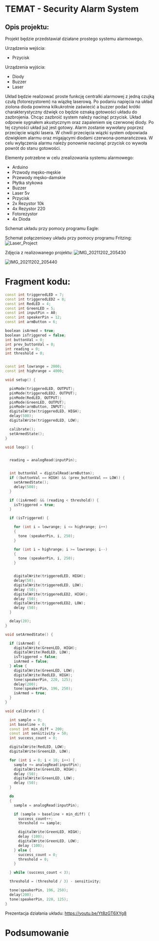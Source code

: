 # TEMAT - Security Alarm System

## Opis projektu:
Projekt będzie przedstawiał działane prostego systemu alarmowego. 

Urządzenia wejścia:
- Przycisk

Urządzenia wyjścia:
- Diody 
- Buzzer
- Laser

Układ będzie realizować proste funkcję centralki alarmowej z jedną czujką czułą (fotorezystorem) na wiązkę laserową. Po podaniu napięcia na układ ziolona dioda powinna kilkukrotnie zaświecić a buzzer podać krótki charakterystyczny dźwięk co będzie oznaką gotowości układu do zazbrojenia. Chcąc zazbroić system należy nacinąć przycisk. Układ odpowie sygnałem akustycznym oraz zapaleniem się czerwonej diody. Po tej czyności układ już jest gotowy. Alarm zostanie wywołany poprzez przecięcie wiązki lasera. W chwili przecięcia wiązki system odpowiada dzwiękiem alarmu oraz migającymi diodami czerwona-pomarańczowa. W celu wyłączenia alarmu należy ponownie nacisnąć przycisk co wywoła powrót do stanu gotowości. 

Elementy potrzebne w celu zrealizowania systemu alarmowego:
- Arduino
- Przwody męsko-męskie
- Przewody męsko-damskie
- Płytka stykowa
- Buzzer
- Laser 5v
- Przycisk
- 2x Rezystor 10k
- 4x Rezystor 220
- Fotorezystor
- 4x Dioda

Schemat układu przy pomocy programu Eagle:

Schemat połączeniowy układu przy pomocy programu Fritzing:
![Laser_Project](https://user-images.githubusercontent.com/92359546/144492375-999c27a2-7f95-49d2-abbf-4a353e71c6eb.png)

Zdjęcia z realizowanego projektu:
![IMG_20211202_205430](https://user-images.githubusercontent.com/92359546/144495005-29b9f9c1-7e35-4b26-97a8-81a57a0df433.jpg)

![IMG_20211202_205440](https://user-images.githubusercontent.com/92359546/144495042-3aeb320b-23fd-4f68-bd41-92ec28f34e4a.jpg)



# Fragment kodu:

```cpp
const int triggeredLED = 7;
const int triggeredLED2 = 8;
const int RedLED = 4;
const int GreenLED = 5;
const int inputPin = A0;
const int speakerPin = 12;
const int armButton = 6;

boolean isArmed = true;
boolean isTriggered = false;
int buttonVal = 0;
int prev_buttonVal = 0;
int reading = 0;
int threshold = 0;


const int lowrange = 2000;
const int highrange = 4000;

void setup() {

  pinMode(triggeredLED, OUTPUT);
  pinMode(triggeredLED2, OUTPUT);
  pinMode(RedLED, OUTPUT);
  pinMode(GreenLED, OUTPUT);
  pinMode(armButton, INPUT);
  digitalWrite(triggeredLED, HIGH);
  delay(500);
  digitalWrite(triggeredLED, LOW);

  calibrate();
  setArmedState();
}

void loop() {


  reading = analogRead(inputPin);


  int buttonVal = digitalRead(armButton);
  if ((buttonVal == HIGH) && (prev_buttonVal == LOW)) {
    setArmedState();
    delay(500);
  }

  if ((isArmed) && (reading < threshold)) {
    isTriggered = true;
  }

  if (isTriggered) {

    for (int i = lowrange; i <= highrange; i++)
    {
      tone (speakerPin, i, 250);
    }

    for (int i = highrange; i >= lowrange; i--)
    {
      tone (speakerPin, i, 250);
    }


    digitalWrite(triggeredLED, HIGH);
    delay(50);
    digitalWrite(triggeredLED, LOW);
    delay (50);
    digitalWrite(triggeredLED2, HIGH);
    delay (50);
    digitalWrite(triggeredLED2, LOW);
    delay (50);
  }

  delay(20);
}

void setArmedState() {

  if (isArmed) {
    digitalWrite(GreenLED, HIGH);
    digitalWrite(RedLED, LOW);
    isTriggered = false;
    isArmed = false;
  } else {
    digitalWrite(GreenLED, LOW);
    digitalWrite(RedLED, HIGH);
    tone(speakerPin, 220, 125);
    delay(200);
    tone(speakerPin, 196, 250);
    isArmed = true;
  }
}

void calibrate() {

  int sample = 0;
  int baseline = 0;
  const int min_diff = 200;
  const int sensitivity = 50;
  int success_count = 0;

  digitalWrite(RedLED, LOW);
  digitalWrite(GreenLED, LOW);

  for (int i = 0; i < 10; i++) {
    sample += analogRead(inputPin);
    digitalWrite(GreenLED, HIGH);
    delay (50);
    digitalWrite(GreenLED, LOW);
    delay (50);
  }

  do
  {
    sample = analogRead(inputPin);

    if (sample > baseline + min_diff) {
      success_count++;
      threshold += sample;

      digitalWrite(GreenLED, HIGH);
      delay (100);
      digitalWrite(GreenLED, LOW);
      delay (100);
    } else {
      success_count = 0;
      threshold = 0;
    }

  } while (success_count < 3);

  threshold = (threshold / 3) - sensitivity;

  tone(speakerPin, 196, 250);
  delay(200);
  tone(speakerPin, 220, 125);
}
```

Prezentacja działania układu:
https://youtu.be/Yt8zGT6XYg8

# Podsumowanie

